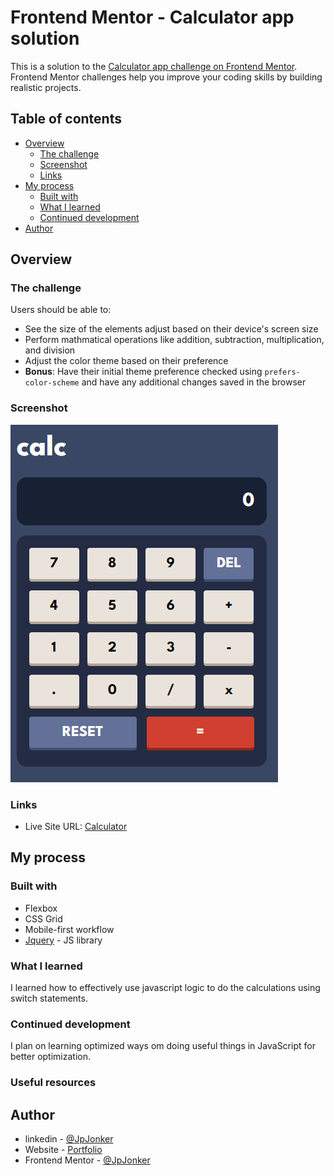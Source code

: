 # Frontend Mentor - Calculator app solution

This is a solution to the [Calculator app challenge on Frontend Mentor](https://www.frontendmentor.io/challenges/calculator-app-9lteq5N29). Frontend Mentor challenges help you improve your coding skills by building realistic projects.

## Table of contents

- [Overview](#overview)
  - [The challenge](#the-challenge)
  - [Screenshot](#screenshot)
  - [Links](#links)
- [My process](#my-process)
  - [Built with](#built-with)
  - [What I learned](#what-i-learned)
  - [Continued development](#continued-development)
- [Author](#author)

## Overview

### The challenge

Users should be able to:

- See the size of the elements adjust based on their device's screen size
- Perform mathmatical operations like addition, subtraction, multiplication, and division
- Adjust the color theme based on their preference
- **Bonus**: Have their initial theme preference checked using `prefers-color-scheme` and have any additional changes saved in the browser

### Screenshot

![](./images/screenshot.png)

### Links

- Live Site URL: [Calculator](https://dev-jp-calculator-app.netlify.app)

## My process

### Built with

- Flexbox
- CSS Grid
- Mobile-first workflow
- [Jquery](https://jquery.com/) - JS library

### What I learned

I learned how to effectively use javascript logic to do the calculations using switch statements.

### Continued development

I plan on learning optimized ways om doing useful things in JavaScript for better optimization.

### Useful resources

## Author

- linkedin - [@JpJonker](https://www.linkedin.com/in/jp-jonker-387078225/)
- Website - [Portfolio](https://devjp.website)
- Frontend Mentor - [@JpJonker](https://www.frontendmentor.io/profile/JpJonker)
